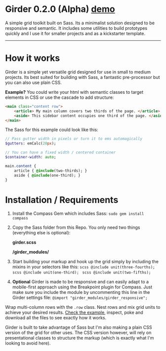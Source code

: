 Girder 0.2.0 (Alpha) [demo](http://unmaya.github.io/Girder/)
====================

A simple grid toolkit built on Sass. Its a minimalist solution designed to be responsive and semantic. It includes some utilities to build prototypes quickly and I use it for smaller projects and as a kickstarter template.

---

# How it works
Girder is a simple yet versatile grid designed for use in small to medium projects. Its best suited for building with Sass, a fantastic pre-processor but you can also use plain CSS.

**Example?**
You could write your html with semantic classes to target elements in CSS or use the cascade to add structure:
```HTML
<main class="content row">
	<article> My main column covers two thirds of the page. </article>
	<aside> This sidebar content occupies one third of the page. </aside>
</main>
```
The Sass for this example could look like this:
``` SASS
// Pass gutter width in pixels or turn it to ems automagically
$gutters: emCalc(20px);

// You can have a fixed width / centered container
$container-width: auto;

main.content {
	article { @include(two-thirds); }
	aside { @include(one-third); }
}
```

# Installation / Requirements
1. Install the Compass Gem which includes Sass: ```sudo gem install compass```
2. Copy the Sass folder from this Repo. You only need two things (everything else is optional):

	**girder.scss**

	**/girder_modules/**

3. Start building your markup and hook up the grid simply by including the mixins in your selectors like this:
```scss @include unit(three-fourths); ```
```scss @include unit(one-third); ```
```scss @include unit(two-fifths); ```

4. **Optional** Girder is made to be responsive and can easily adapt to a mobile-first approach using the Breakpoint plugin for Compass. Just make sure you include the module by uncommenting this line in the Girder settings file:
```@import "girder_modules/girder_responsive";```

Wrap multi-column rows with the ```.row``` class. Nest rows and mix grid units to achieve your desired results. [Check the example](http://unmaya.github.io/Girder/), inspect, poke and download all the files to see exactly how it works.

Girder is built to take advantage of Sass but I'm also making a plain CSS version of the grid for other uses. The CSS version however, will rely on presentational classes to structure the markup (which is exactly what I'm looking to avoid here).
